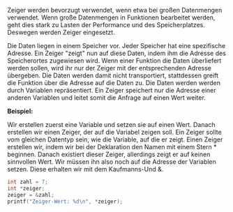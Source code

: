 Zeiger werden bevorzugt verwendet, wenn etwa bei großen Datenmengen verwendet.
Wenn große Datenmengen in Funktionen bearbeitet werden, geht dies stark zu Lasten der Performance und des Speicherplatzes.
Deswegen werden Zeiger eingesetzt.

Die Daten liegen in einem Speicher vor. Jeder Speicher hat eine spezifische Adresse.
Ein Zeiger "zeigt" nun auf diese Daten, indem ihm die Adresse des Speicherortes zugewiesen wird.
Wenn einer Funktion die Daten überliefert werden sollen, wird ihr nur der Zeiger mit der entsprechenden Adresse übergeben.
Die Daten werden damit nicht transportiert, stattdessen greift die Funktion über die Adresse auf die Daten zu.
Die Daten werden werden durch Variablen repräsentiert.
Ein Zeiger speichert nur die Adresse einer anderen Variablen und leitet somit die Anfrage auf einen Wert weiter.


**Beispiel:**

Wir erstellen zuerst eine Variable und setzen sie auf einen Wert. Danach erstellen wir einen Zeiger, der auf die Variabel zeigen soll. Ein Zeiger sollte vom gleichen Datentyp sein, wie die Variable, auf die er zeigt. Einen Zeiger erstellen wir, indem wir bei der Deklaration den Namen mit einem Stern * beginnen. Danach existiert dieser Zeiger, allerdings zeigt er auf keinen sinnvollen Wert. Wir müssen ihn also noch auf die Adresse der Variablen setzen. Diese erhalten wir mit dem Kaufmanns-Und &.



```C
int zahl = 7;
int *zeiger;
zeiger = &zahl;
printf("Zeiger-Wert: %d\n", *zeiger);
```
